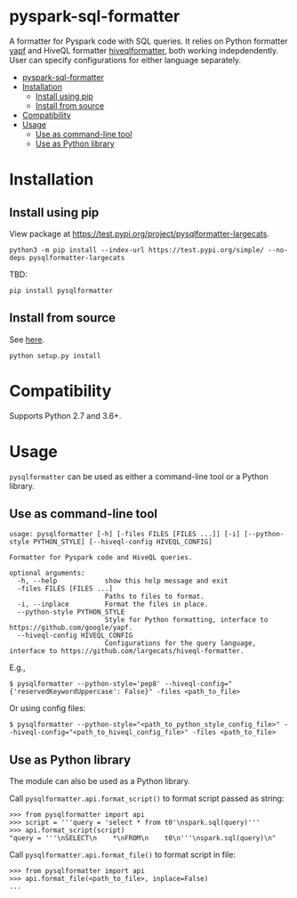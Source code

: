 # pyspark-sql-formatter
A formatter for Pyspark code with SQL queries. It relies on Python formatter [yapf](https://github.com/google/yapf) and HiveQL formatter [hiveqlformatter](https://github.com/largecats/hiveql-formatter), both working indepdendently. User can specify configurations for either language separately.

- [pyspark-sql-formatter](#pyspark-sql-formatter)
- [Installation](#installation)
  - [Install using pip](#install-using-pip)
  - [Install from source](#install-from-source)
- [Compatibility](#compatibility)
- [Usage](#usage)
  - [Use as command-line tool](#use-as-command-line-tool)
  - [Use as Python library](#use-as-python-library)

# Installation

## Install using pip
View package at https://test.pypi.org/project/pysqlformatter-largecats.
```
python3 -m pip install --index-url https://test.pypi.org/simple/ --no-deps pysqlformatter-largecats
```
TBD:
```
pip install pysqlformatter
```

## Install from source
See [here](https://docs.python.org/2/install/index.html#splitting-the-job-up).
```
python setup.py install
```

# Compatibility
Supports Python 2.7 and 3.6+.

# Usage
`pysqlformatter` can be used as either a command-line tool or a Python library.

## Use as command-line tool
```
usage: pysqlformatter [-h] [-files FILES [FILES ...]] [-i] [--python-style PYTHON_STYLE] [--hiveql-config HIVEQL_CONFIG]

Formatter for Pyspark code and HiveQL queries.

optional arguments:
  -h, --help            show this help message and exit
  -files FILES [FILES ...]
                        Paths to files to format.
  -i, --inplace         Format the files in place.
  --python-style PYTHON_STYLE
                        Style for Python formatting, interface to https://github.com/google/yapf.
  --hiveql-config HIVEQL_CONFIG
                        Configurations for the query language, interface to https://github.com/largecats/hiveql-formatter.
```
E.g.,
```
$ pysqlformatter --python-style='pep8' --hiveql-config="{'reservedKeywordUppercase': False}" -files <path_to_file>
```
Or using config files:
```
$ pysqlformatter --python-style="<path_to_python_style_config_file>" --hiveql-config="<path_to_hiveql_config_file>" -files <path_to_file>
```

## Use as Python library
The module can also be used as a Python library.

Call `pysqlformatter.api.format_script()` to format script passed as string:
```
>>> from pysqlformatter import api
>>> script = '''query = 'select * from t0'\nspark.sql(query)'''
>>> api.format_script(script)
"query = '''\nSELECT\n    *\nFROM\n    t0\n'''\nspark.sql(query)\n"
```
Call `pysqlformatter.api.format_file()` to format script in file:
```
>>> from pysqlformatter import api
>>> api.format_file(<path_to_file>, inplace=False)
...
```